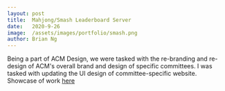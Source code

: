 ```yaml
---
layout: post
title:  Mahjong/Smash Leaderboard Server
date:   2020-9-26
image:  /assets/images/portfolio/smash.png
author: Brian Ng
---
```


Being a part of ACM Design, we were tasked with the re-branding and re-design of ACM's overall brand and design of specific committees. I was tasked with updating the UI design of committee-specific website.
Showcase of work [here](https://gitlab.com/smash-saturday/mahjong-score/-/tree/master)